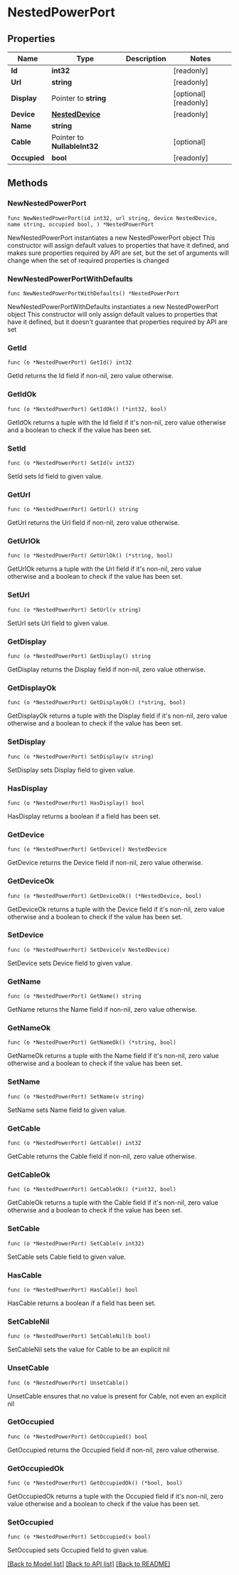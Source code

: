 # NestedPowerPort

## Properties

Name | Type | Description | Notes
------------ | ------------- | ------------- | -------------
**Id** | **int32** |  | [readonly] 
**Url** | **string** |  | [readonly] 
**Display** | Pointer to **string** |  | [optional] [readonly] 
**Device** | [**NestedDevice**](NestedDevice.md) |  | [readonly] 
**Name** | **string** |  | 
**Cable** | Pointer to **NullableInt32** |  | [optional] 
**Occupied** | **bool** |  | [readonly] 

## Methods

### NewNestedPowerPort

`func NewNestedPowerPort(id int32, url string, device NestedDevice, name string, occupied bool, ) *NestedPowerPort`

NewNestedPowerPort instantiates a new NestedPowerPort object
This constructor will assign default values to properties that have it defined,
and makes sure properties required by API are set, but the set of arguments
will change when the set of required properties is changed

### NewNestedPowerPortWithDefaults

`func NewNestedPowerPortWithDefaults() *NestedPowerPort`

NewNestedPowerPortWithDefaults instantiates a new NestedPowerPort object
This constructor will only assign default values to properties that have it defined,
but it doesn't guarantee that properties required by API are set

### GetId

`func (o *NestedPowerPort) GetId() int32`

GetId returns the Id field if non-nil, zero value otherwise.

### GetIdOk

`func (o *NestedPowerPort) GetIdOk() (*int32, bool)`

GetIdOk returns a tuple with the Id field if it's non-nil, zero value otherwise
and a boolean to check if the value has been set.

### SetId

`func (o *NestedPowerPort) SetId(v int32)`

SetId sets Id field to given value.


### GetUrl

`func (o *NestedPowerPort) GetUrl() string`

GetUrl returns the Url field if non-nil, zero value otherwise.

### GetUrlOk

`func (o *NestedPowerPort) GetUrlOk() (*string, bool)`

GetUrlOk returns a tuple with the Url field if it's non-nil, zero value otherwise
and a boolean to check if the value has been set.

### SetUrl

`func (o *NestedPowerPort) SetUrl(v string)`

SetUrl sets Url field to given value.


### GetDisplay

`func (o *NestedPowerPort) GetDisplay() string`

GetDisplay returns the Display field if non-nil, zero value otherwise.

### GetDisplayOk

`func (o *NestedPowerPort) GetDisplayOk() (*string, bool)`

GetDisplayOk returns a tuple with the Display field if it's non-nil, zero value otherwise
and a boolean to check if the value has been set.

### SetDisplay

`func (o *NestedPowerPort) SetDisplay(v string)`

SetDisplay sets Display field to given value.

### HasDisplay

`func (o *NestedPowerPort) HasDisplay() bool`

HasDisplay returns a boolean if a field has been set.

### GetDevice

`func (o *NestedPowerPort) GetDevice() NestedDevice`

GetDevice returns the Device field if non-nil, zero value otherwise.

### GetDeviceOk

`func (o *NestedPowerPort) GetDeviceOk() (*NestedDevice, bool)`

GetDeviceOk returns a tuple with the Device field if it's non-nil, zero value otherwise
and a boolean to check if the value has been set.

### SetDevice

`func (o *NestedPowerPort) SetDevice(v NestedDevice)`

SetDevice sets Device field to given value.


### GetName

`func (o *NestedPowerPort) GetName() string`

GetName returns the Name field if non-nil, zero value otherwise.

### GetNameOk

`func (o *NestedPowerPort) GetNameOk() (*string, bool)`

GetNameOk returns a tuple with the Name field if it's non-nil, zero value otherwise
and a boolean to check if the value has been set.

### SetName

`func (o *NestedPowerPort) SetName(v string)`

SetName sets Name field to given value.


### GetCable

`func (o *NestedPowerPort) GetCable() int32`

GetCable returns the Cable field if non-nil, zero value otherwise.

### GetCableOk

`func (o *NestedPowerPort) GetCableOk() (*int32, bool)`

GetCableOk returns a tuple with the Cable field if it's non-nil, zero value otherwise
and a boolean to check if the value has been set.

### SetCable

`func (o *NestedPowerPort) SetCable(v int32)`

SetCable sets Cable field to given value.

### HasCable

`func (o *NestedPowerPort) HasCable() bool`

HasCable returns a boolean if a field has been set.

### SetCableNil

`func (o *NestedPowerPort) SetCableNil(b bool)`

 SetCableNil sets the value for Cable to be an explicit nil

### UnsetCable
`func (o *NestedPowerPort) UnsetCable()`

UnsetCable ensures that no value is present for Cable, not even an explicit nil
### GetOccupied

`func (o *NestedPowerPort) GetOccupied() bool`

GetOccupied returns the Occupied field if non-nil, zero value otherwise.

### GetOccupiedOk

`func (o *NestedPowerPort) GetOccupiedOk() (*bool, bool)`

GetOccupiedOk returns a tuple with the Occupied field if it's non-nil, zero value otherwise
and a boolean to check if the value has been set.

### SetOccupied

`func (o *NestedPowerPort) SetOccupied(v bool)`

SetOccupied sets Occupied field to given value.



[[Back to Model list]](../README.md#documentation-for-models) [[Back to API list]](../README.md#documentation-for-api-endpoints) [[Back to README]](../README.md)


